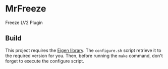 # MrFreeze
Freeze LV2 Plugin

## Build
This project requires the [Eigen library](http://eigen.tuxfamily.org/index.php?title=Main_Page).
The `configure.sh` script retrieve it to the required version for you. Then, before running the `make` command, don't forget to execute the configure script.
